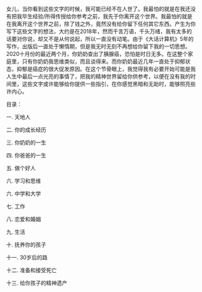 女儿，当你看到这些文字的时候，我可能已经不在人世了。我最怕的就是在我还没有把我毕生经验/所得传授给你参考之前，我先于你离开这个世界。我最怕的就是在我离开这个世界之前，除了钱之外，竟然没有给你留下任何其它东西。产生为你写下这些文字的想法，大约是在2018年，然而千言万语，千头万绪，我有太多的话要对你说，却又不是从何说起，所以一直没有动笔。由于《大话计算机》5年的写作，出版后一直处于懒惰期，但是我无时无刻不再想给你留下我的一切思想。2020十月份的最近两个月，你奶奶查出了胰腺癌，恐怕是时日无多。在这整个家庭里，只有你奶奶我思维类似，而且谈得来。而你奶奶最近几年一直处于抑郁状态，抑郁是癌症的很大促发原因。在这个节骨眼上，我觉得我有必要开始可能是我人生中最后一点光亮的事情了，把我的精神世界留给你供参考，以便在没有我的时间里，这些文字或许能够给你提供一些指引，在你感觉黑暗和无助时，能够照亮些许内心。

目录：

一. 天地人

二. 你的成长经历

三. 你奶奶的一生

四. 你爸爸的一生

五. 做个好人

六. 学习和思维

六. 中学和大学

七. 工作

八. 恋爱和婚姻

九. 生活

十. 抚养你的孩子

十一. 30岁后的路

十二. 准备和接受死亡

十三. 给你孩子的精神遗产

